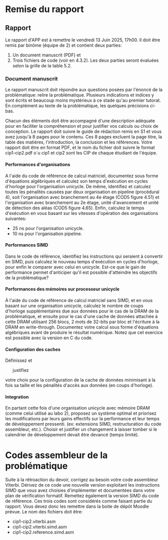 # Remise du rapport

## Rapport

Le rapport d'APP est à remettre le vendredi 13 Juin 2025, 17h00. Il doit être
remis par binôme (équipe de 2) et contient deux parties:

1. Un document manuscrit (PDF) et
2. Trois fichiers de code (voir en 4.3.2). Les deux parties seront évaluées
   selon la grille de la table 5.2.


### Document manuscrit

Le rapport manuscrit doit répondre aux questions posées par l'énoncé de la
problématique: relire la problématique. Plusieurs indications et indices y sont
écrits et beaucoup moins mystérieux à ce stade qu'au premier tutorat. En
complément au texte de la problématique, les quelques précisions ci-bas.

Chacun des éléments doit être accompagné d'une description adéquate pour en
faciliter la compréhension et pour justifier vos calculs ou choix de
conception. Le rapport doit suivre le guide de rédaction remis en S1 et vous
avez jusqu'à 8 pages pour le contenu. Ces 8 pages excluent la page titre, la
table des matières, l'introduction, la conclusion et les références. Votre
rapport doit être en format PDF, et le nom du fichier doit suivre le format
cip1-cip2.pdf o`u cip1 et cip2 sont les CIP de chaque étudiant de l'équipe.

#### Performances d'organisations

A l'aide du code de référence de calcul matriciel, documentez sous forme
d'équations algébriques et calculez son temps d'exécution en cycles d'horloge
pour l'organisation unicycle. De même, identifiez et calculez toutes les
pénalités causées par deux organisation en pipeline (procédural 4), soit
l'organisation avec branchement au 4e étage (COD5 figure 4.51) et
l'organisation avec branchement au 2e étage, unité d'avancement et unité de
détection des aléas (COD5 figure 4.65). Enfin, calculez le temps d'exécution
en vous basant sur les vitesses d'opération des organisations suivantes:

- 25 ns pour l'organisation unicycle.
- 10 ns pour l'organisation pipeline.

#### Performances SIMD

Dans le code de référence, identifiez les instructions qui seraient à convertir
en SIMD, puis calculez le nouveau temps d'exécution en cycles d'horloge, pour
enfin le comparer avec celui en unicycle. Est-ce que le gain de performance
permet d'anticiper qu'il est possible d'atteindre les objectifs de la
problématique?

#### Performances des mémoires sur processeur unicycle

À l'aide du code de référence de calcul matriciel sans SIMD, et en vous basant
sur une organisation unicycle, calculez le nombre de coups d'horloge
supplémentaires due aux données pour le cas de la DRAM de la problématique, et
ensuite pour le cas d'une cache de données attachée à cette DRAM utilisant 256
blocs, 2 mots de 32-bits par bloc et l'écriture à la DRAM en write-through.
Documentez votre calcul sous forme d'équations algébriques avant de produire le
résultat numérique. Notez que cet exercice est possible avec la version en C du
code.

#### Configuration des caches

Définissez et <ul>justifiez</ul> votre choix pour la configuration de la cache
de données minimisant à la fois sa taille et les pénalités d'accès aux données
(en coups d'horloge).

#### Integration

En partant cette fois d'une organisation unicycle avec mémoire DRAM (comme
celui utilisé au labo 2), proposez un système optimal et priorisez les
modifications par leurs gains effectifs sur la performance et leur temps de
développement pressenti. (ex: extensions SIMD, restructuration du code
assembleur, etc.). Choisir et justifier un changement à laisser tomber si le
calendrier de développement devait être devancé (temps limité).


# Codes assembleur de la problématique

Suite à la rétroaction du devoir, corrigez au besoin votre code assembleur
Viterbi. Dérivez de ce code une nouvelle version exploitant les instructions
SIMD que vous avez choisies d'implémenter et documentées dans votre plan de
vérification formatif. Remettez également la version SIMD du code de référence.
Ces trois codes sont considérés comme faisant partie du rapport. Vous devez
donc les remettre dans la boite de dépôt Moodle prévue. Le nom des fichiers
doit être:

- cip1-cip2.viterbi.asm
- cip1-cip2.viterbi.simd.asm
- cip1-cip2.reference.simd.asm
